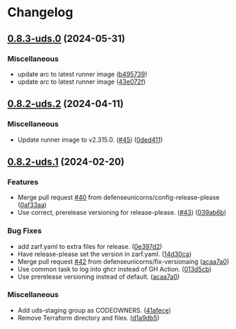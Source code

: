 # Changelog

## [0.8.3-uds.0](https://github.com/defenseunicorns/uds-package-arc/compare/v0.8.2-uds.2...v0.8.3-uds.0) (2024-05-31)


### Miscellaneous

* update arc to latest runner image ([b495739](https://github.com/defenseunicorns/uds-package-arc/commit/b49573997b182ebc2803ebe7f072456c41313a22))
* update arc to latest runner image ([43e072f](https://github.com/defenseunicorns/uds-package-arc/commit/43e072ff4fd8b69ce7557deb28df824ffbaab524))

## [0.8.2-uds.2](https://github.com/defenseunicorns/uds-package-arc/compare/v0.8.2-uds.1...v0.8.2-uds.2) (2024-04-11)


### Miscellaneous

* Update runner image to v2.315.0. ([#45](https://github.com/defenseunicorns/uds-package-arc/issues/45)) ([0ded411](https://github.com/defenseunicorns/uds-package-arc/commit/0ded4114fffd1eebe398e6af3ee454ff76307d92))

## [0.8.2-uds.1](https://github.com/defenseunicorns/uds-package-arc/compare/v0.8.2-uds.0...v0.8.2-uds.1) (2024-02-20)


### Features

* Merge pull request [#40](https://github.com/defenseunicorns/uds-package-arc/issues/40) from defenseunicorns/config-release-please ([0af33aa](https://github.com/defenseunicorns/uds-package-arc/commit/0af33aa21d4c68644a201f5fd29bf0c094474994))
* Use correct, prerelease versioning for release-please. ([#43](https://github.com/defenseunicorns/uds-package-arc/issues/43)) ([039ab6b](https://github.com/defenseunicorns/uds-package-arc/commit/039ab6bf7d950244b6dd5280c75e21d317c130fe))


### Bug Fixes

* add zarf.yaml to extra files for release. ([0e397d2](https://github.com/defenseunicorns/uds-package-arc/commit/0e397d2eb2f5ca588a42ddd7eb0755eeca8f7eee))
* Have release-please set the version in zarf.yaml. ([14d30ca](https://github.com/defenseunicorns/uds-package-arc/commit/14d30ca1ece191a0a9429e3b2832ef59cb3f2755))
* Merge pull request [#42](https://github.com/defenseunicorns/uds-package-arc/issues/42) from defenseunicorns/fix-versionaing ([acaa7a0](https://github.com/defenseunicorns/uds-package-arc/commit/acaa7a0dc266f9f446963e1ded6bf6ca626e009f))
* Use common task to log into ghcr instead of GH Action. ([013d5cb](https://github.com/defenseunicorns/uds-package-arc/commit/013d5cba90b07f44dff687c181204c0068b1121b))
* Use prerelease versioning instead of default. ([acaa7a0](https://github.com/defenseunicorns/uds-package-arc/commit/acaa7a0dc266f9f446963e1ded6bf6ca626e009f))


### Miscellaneous

* Add uds-staging group as CODEOWNERS. ([41afece](https://github.com/defenseunicorns/uds-package-arc/commit/41afece715695c96889bf861096a437d411bd6b1))
* Remove Terraform directory and files. ([d1a9db5](https://github.com/defenseunicorns/uds-package-arc/commit/d1a9db59baabd1dcaf2cdd10b88eb23cda506e3e))
